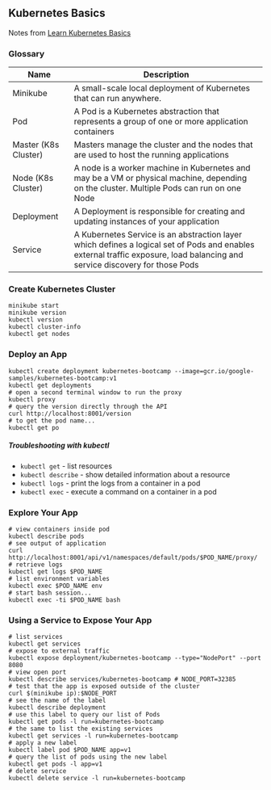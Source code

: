 ## Kubernetes Basics
Notes from [Learn Kubernetes Basics](https://kubernetes.io/docs/tutorials/kubernetes-basics/)
### Glossary
|Name | Description |
|-----|-------------|
|Minikube | A small-scale local deployment of Kubernetes that can run anywhere.
|Pod | A Pod is a Kubernetes abstraction that represents a group of one or more application containers |
|Master (K8s Cluster) | Masters manage the cluster and the nodes that are used to host the running applications |
|Node (K8s Cluster) | A node is a worker machine in Kubernetes and may be a VM or physical machine, depending on the cluster. Multiple Pods can run on one Node |
|Deployment |A Deployment is responsible for creating and updating instances of your application |
|Service |A Kubernetes Service is an abstraction layer which defines a logical set of Pods and enables external traffic exposure, load balancing and service discovery for those Pods|
### Create Kubernetes Cluster
```console
minikube start
minikube version
kubectl version
kubectl cluster-info
kubectl get nodes
```
### Deploy an App
```console
kubectl create deployment kubernetes-bootcamp --image=gcr.io/google-samples/kubernetes-bootcamp:v1
kubectl get deployments
# open a second terminal window to run the proxy
kubectl proxy
# query the version directly through the API
curl http://localhost:8001/version
# to get the pod name...
kubectl get po
```
##### Troubleshooting with kubectl
- `kubectl get` - list resources
- `kubectl describe` - show detailed information about a resource
- `kubectl logs` - print the logs from a container in a pod
- `kubectl exec` - execute a command on a container in a pod
### Explore Your App
```console
# view containers inside pod
kubectl describe pods
# see output of application
curl http://localhost:8001/api/v1/namespaces/default/pods/$POD_NAME/proxy/
# retrieve logs
kubectl get logs $POD_NAME
# list environment variables
kubectl exec $POD_NAME env
# start bash session...
kubectl exec -ti $POD_NAME bash
```
### Using a Service to Expose Your App
```console
# list services
kubectl get services
# expose to external traffic
kubectl expose deployment/kubernetes-bootcamp --type="NodePort" --port 8080
# view open port
kubectl describe services/kubernetes-bootcamp # NODE_PORT=32385
# test that the app is exposed outside of the cluster
curl $(minikube ip):$NODE_PORT
# see the name of the label
kubectl describe deployment
# use this label to query our list of Pods
kubectl get pods -l run=kubernetes-bootcamp
# the same to list the existing services
kubectl get services -l run=kubernetes-bootcamp
# apply a new label
kubectl label pod $POD_NAME app=v1
# query the list of pods using the new label
kubectl get pods -l app=v1
# delete service
kubectl delete service -l run=kubernetes-bootcamp
```
